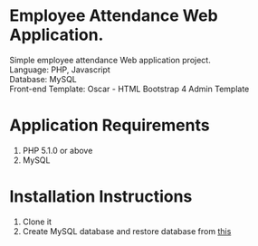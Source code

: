 # Employee Attendance Web Application.
Simple employee attendance Web application project.
</br>
Language: PHP, Javascript
</br>
Database: MySQL
</br>
Front-end Template: Oscar - HTML Bootstrap 4 Admin Template

# Application Requirements
1. PHP 5.1.0 or above
2. MySQL

# Installation Instructions
1. Clone it
2. Create MySQL database and restore database from [this](/Employee-attendance/backup_db.sql)
